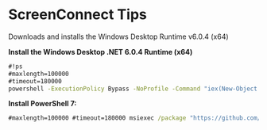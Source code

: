 # ScreenConnect Tips

Downloads and installs the Windows Desktop Runtime v6.0.4 (x64)

**Install the Windows Desktop .NET 6.0.4 Runtime (x64)**
```bat
#!ps
#maxlength=100000
#timeout=180000
powershell -ExecutionPolicy Bypass -NoProfile -Command "iex(New-Object Net.WebClient).DownloadString('https://raw.githubusercontent.com/johngagefaulkner/clients/main/resources/scripts/Install-DotNet6.ps1')"
```

**Install PowerShell 7:**
```bat
#maxlength=100000 #timeout=180000 msiexec /package "https://github.com/PowerShell/PowerShell/releases/download/v7.2.3/PowerShell-7.2.3-win-x64.msi" /quiet ADD_EXPLORER_CONTEXT_MENU_OPENPOWERSHELL=1 ENABLE_PSREMOTING=1 REGISTER_MANIFEST=1 USE_MU=1 ENABLE_MU=1
```
